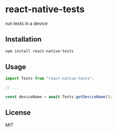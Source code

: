 # react-native-tests

run tests in a device

## Installation

```sh
npm install react-native-tests
```

## Usage

```js
import Tests from "react-native-tests";

// ...

const deviceName = await Tests.getDeviceName();
```

## License

MIT
